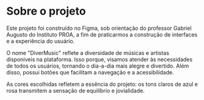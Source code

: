 

# Sobre o projeto

Este projeto foi construído no Figma, sob orientação do professor Gabriel Augusto do Instituto PROA, a fim 
de praticarmos a construção de interfaces e a experiência do usuário. 

O nome "DiverMusic" reflete a diversidade de músicas e artistas disponíveis na plataforma. Isso porque, 
visamos atender às necessidades de todos os usuários, tornando o dia-a-dia mais alegre e divertido. Além disso,
possui botões que facilitam a navegação e a acessibilidade. 

As cores escolhidas refletem a essência do projeto: os tons claros de azul e rosa transmitem a sensação de 
equilíbrio e jovialidade. 

